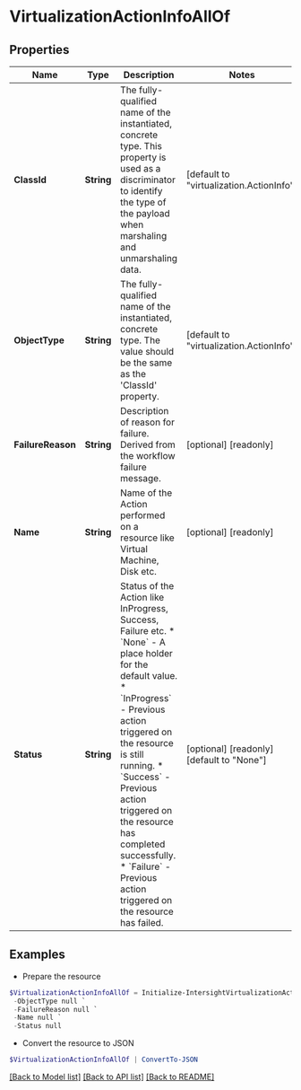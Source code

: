 # VirtualizationActionInfoAllOf
## Properties

Name | Type | Description | Notes
------------ | ------------- | ------------- | -------------
**ClassId** | **String** | The fully-qualified name of the instantiated, concrete type. This property is used as a discriminator to identify the type of the payload when marshaling and unmarshaling data. | [default to "virtualization.ActionInfo"]
**ObjectType** | **String** | The fully-qualified name of the instantiated, concrete type. The value should be the same as the &#39;ClassId&#39; property. | [default to "virtualization.ActionInfo"]
**FailureReason** | **String** | Description of reason for failure. Derived from the workflow failure message. | [optional] [readonly] 
**Name** | **String** | Name of the Action performed on a resource like Virtual Machine, Disk etc. | [optional] [readonly] 
**Status** | **String** | Status of the Action like InProgress, Success, Failure etc. * &#x60;None&#x60; - A place holder for the default value. * &#x60;InProgress&#x60; - Previous action triggered on the resource is still running. * &#x60;Success&#x60; - Previous action triggered on the resource has completed successfully. * &#x60;Failure&#x60; - Previous action triggered on the resource has failed. | [optional] [readonly] [default to "None"]

## Examples

- Prepare the resource
```powershell
$VirtualizationActionInfoAllOf = Initialize-IntersightVirtualizationActionInfoAllOf  -ClassId null `
 -ObjectType null `
 -FailureReason null `
 -Name null `
 -Status null
```

- Convert the resource to JSON
```powershell
$VirtualizationActionInfoAllOf | ConvertTo-JSON
```

[[Back to Model list]](../README.md#documentation-for-models) [[Back to API list]](../README.md#documentation-for-api-endpoints) [[Back to README]](../README.md)

